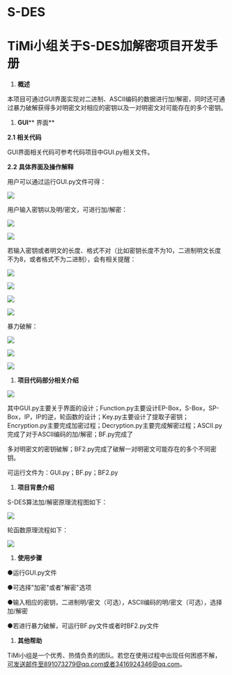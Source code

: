 # S-DES
# TiMi小组关于S-DES加解密项目开发手册

1. **概述**

本项目可通过GUI界面实现对二进制、ASCII编码的数据进行加/解密，同时还可通过暴力破解获得多对明密文对相应的密钥以及一对明密文对可能存在的多个密钥。

1. **GUI**** 界面**

**2.1**  **相关代码**

GUI界面相关代码可参考代码项目中GUI.py相关文件。

**2.2**  **具体界面及操作解释**

用户可以通过运行GUI.py文件可得：

![](RackMultipart20231007-1-6w2w71_html_6b7a71a33eb7d852.png)

用户输入密钥以及明/密文，可进行加/解密：

![](RackMultipart20231007-1-6w2w71_html_1542e6d42a76274e.png)

![](RackMultipart20231007-1-6w2w71_html_866c0386e009e942.png)

若输入密钥或者明文的长度、格式不对（比如密钥长度不为10，二进制明文长度不为8，或者格式不为二进制），会有相关提醒：

![](RackMultipart20231007-1-6w2w71_html_3a528ec331f8d3c5.png)

![](RackMultipart20231007-1-6w2w71_html_21956e8971f983e7.png)

![](RackMultipart20231007-1-6w2w71_html_954e327a215fddef.png)

![](RackMultipart20231007-1-6w2w71_html_ccfa73131e399fe5.png)

暴力破解：

![](RackMultipart20231007-1-6w2w71_html_dd637cebba81b08e.png)

![](RackMultipart20231007-1-6w2w71_html_7e39adf42d7d0262.png)

![](RackMultipart20231007-1-6w2w71_html_5444129cca4fc6d7.png)

1. **项目代码部分相关介绍**

![](RackMultipart20231007-1-6w2w71_html_91769638933fe013.png)

其中GUI.py主要关于界面的设计；Function.py主要设计EP-Box，S-Box，SP-Box，IP，IP的逆，轮函数的设计；Key.py主要设计了提取子密钥；Encryption.py主要完成加密过程；Decryption.py主要完成解密过程；ASCII.py完成了对于ASCII编码的加/解密；BF.py完成了

多对明密文的密钥破解；BF2.py完成了破解一对明密文可能存在的多个不同密钥。

可运行文件为：GUI.py；BF.py；BF2.py

1. **项目背景介绍**

S-DES算法加/解密原理流程图如下：

![](RackMultipart20231007-1-6w2w71_html_6bec324f3747f0c6.jpg)

轮函数原理流程如下：

![](RackMultipart20231007-1-6w2w71_html_cdc339ecbc6dc975.jpg)

1. **使用步骤**

●运行GUI.py文件

●可选择"加密"或者"解密"选项

●输入相应的密钥，二进制明/密文（可选），ASCII编码的明/密文（可选），选择加/解密

●若进行暴力破解，可运行BF.py文件或者时BF2.py文件

1. **其他帮助**

TiMi小组是一个优秀、热情负责的团队。若您在使用过程中出现任何困惑不解，[可发送邮件至](mailto:%E5%8F%AF%E5%8F%91%E9%80%81%E9%82%AE%E4%BB%B6%E8%87%B3891073279@qq.com)[891073279@qq.com](mailto:%E5%8F%AF%E5%8F%91%E9%80%81%E9%82%AE%E4%BB%B6%E8%87%B3891073279@qq.com)或者3416924346@qq.com。
